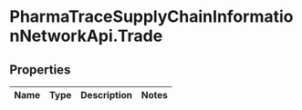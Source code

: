 # PharmaTraceSupplyChainInformationNetworkApi.Trade

## Properties
Name | Type | Description | Notes
------------ | ------------- | ------------- | -------------


